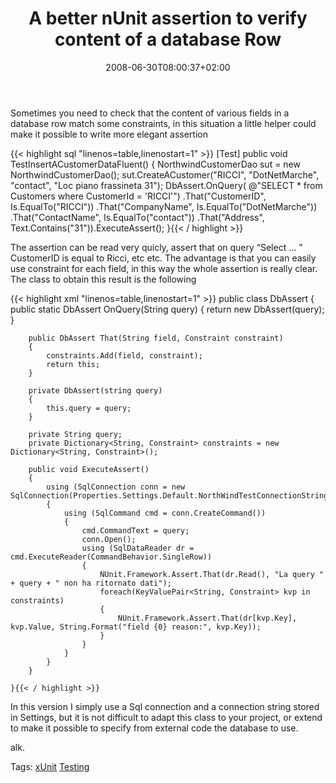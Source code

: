 ﻿---
title: "A better nUnit assertion to verify content of a database Row"
description: ""
date: 2008-06-30T08:00:37+02:00
draft: false
tags: [Testing]
categories: [Testing]
---
Sometimes you need to check that the content of various fields in a database row match some constraints, in this situation a little helper could make it possible to write more elegant assertion

{{< highlight sql "linenos=table,linenostart=1" >}}
[Test]
public void TestInsertACustomerDataFluent()
{
    NorthwindCustomerDao sut = new NorthwindCustomerDao();
    sut.CreateACustomer("RICCI", "DotNetMarche", "contact", "Loc piano frassineta 31");
    DbAssert.OnQuery(
        @"SELECT * from Customers where CustomerId = 'RICCI'")
       .That("CustomerID", Is.EqualTo("RICCI"))
       .That("CompanyName", Is.EqualTo("DotNetMarche"))
       .That("ContactName", Is.EqualTo("contact"))
       .That("Address", Text.Contains("31")).ExecuteAssert();
}{{< / highlight >}}

<!-- Code inserted with Steve Dunn's Windows Live Writer Code Formatter Plugin.  http://dunnhq.com -->

The assertion can be read very quicly, assert that on query “Select … ” CustomerID is equal to Ricci, etc etc. The advantage is that you can easily use constraint for each field, in this way the whole assertion is really clear. The class to obtain this result is the following

{{< highlight xml "linenos=table,linenostart=1" >}}
    public class DbAssert
    {
        public static DbAssert OnQuery(String query)
        {
            return new DbAssert(query);
        }

        public DbAssert That(String field, Constraint constraint)
        {
            constraints.Add(field, constraint);
            return this;
        }

        private DbAssert(string query)
        {
            this.query = query;
        }

        private String query;
        private Dictionary<String, Constraint> constraints = new Dictionary<String, Constraint>();

        public void ExecuteAssert()
        {
            using (SqlConnection conn = new SqlConnection(Properties.Settings.Default.NorthWindTestConnectionString))
            {
                using (SqlCommand cmd = conn.CreateCommand())
                {
                    cmd.CommandText = query;
                    conn.Open();
                    using (SqlDataReader dr = cmd.ExecuteReader(CommandBehavior.SingleRow))
                    {
                        NUnit.Framework.Assert.That(dr.Read(), "La query " + query + " non ha ritornato dati");
                        foreach(KeyValuePair<String, Constraint> kvp in constraints)
                        {
                            NUnit.Framework.Assert.That(dr[kvp.Key], kvp.Value, String.Format("field {0} reason:", kvp.Key));
                        }
                    }
                }
            }
        }

    }{{< / highlight >}}

<!-- Code inserted with Steve Dunn's Windows Live Writer Code Formatter Plugin.  http://dunnhq.com -->

In this version I simply use a Sql connection and a connection string stored in Settings, but it is not difficult to adapt this class to your project, or extend to make it possible to specify from external code the database to use.

alk.

Tags: [xUnit](http://technorati.com/tag/xUnit) [Testing](http://technorati.com/tag/Testing)

<!--dotnetkickit-->
